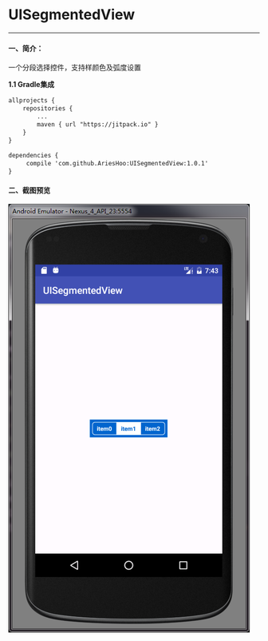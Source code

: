 # UISegmentedView
--------------------------
#### 一、简介：

一个分段选择控件，支持样颜色及弧度设置

**1.1 Gradle集成**

```
allprojects {
    repositories {
        ...
        maven { url "https://jitpack.io" }
    }
}
```

```
dependencies {
     compile 'com.github.AriesHoo:UISegmentedView:1.0.1'
}
```

#### 二、截图预览

![](https://github.com/AriesHoo/UISegmentedView/blob/master/screenshot/00.png)
